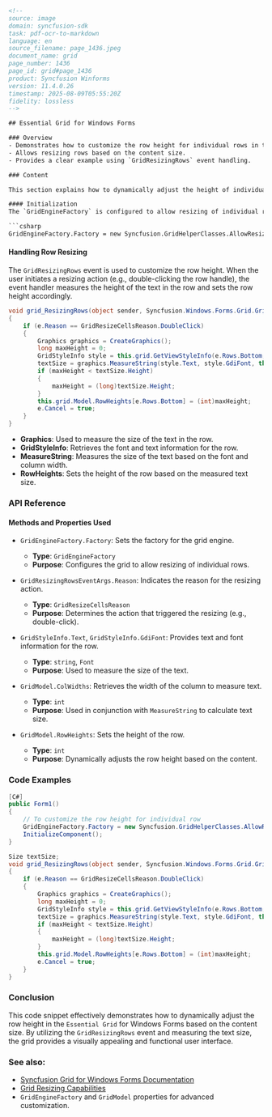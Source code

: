 ```html
<!-- 
source: image
domain: syncfusion-sdk
task: pdf-ocr-to-markdown
language: en
source_filename: page_1436.jpeg
document_name: grid
page_number: 1436
page_id: grid#page_1436
product: Syncfusion Winforms
version: 11.4.0.26
timestamp: 2025-08-09T05:55:20Z
fidelity: lossless
-->

## Essential Grid for Windows Forms

### Overview
- Demonstrates how to customize the row height for individual rows in the Essential Grid.
- Allows resizing rows based on the content size.
- Provides a clear example using `GridResizingRows` event handling.

### Content

This section explains how to dynamically adjust the height of individual rows in the `Essential Grid` for Windows Forms. The example below illustrates how to ensure the row height is sufficiently large to accommodate its content. The code snippet accomplishes this by measuring the height of the text in the row and setting the row height accordingly. Here’s the detailed breakdown:

#### Initialization
The `GridEngineFactory` is configured to allow resizing of individual rows. This is achieved using the `AllowResizingIndividualRows()` method:

```csharp
GridEngineFactory.Factory = new Syncfusion.GridHelperClasses.AllowResizingIndividualRows();
```

#### Handling Row Resizing
The `GridResizingRows` event is used to customize the row height. When the user initiates a resizing action (e.g., double-clicking the row handle), the event handler measures the height of the text in the row and sets the row height accordingly.

```csharp
void grid_ResizingRows(object sender, Syncfusion.Windows.Forms.Grid.GridResizingRowsEventArgs e)
{
    if (e.Reason == GridResizeCellsReason.DoubleClick)
    {
        Graphics graphics = CreateGraphics();
        long maxHeight = 0;
        GridStyleInfo style = this.grid.GetViewStyleInfo(e.Rows.Bottom, 1);
        textSize = graphics.MeasureString(style.Text, style.GdiFont, this.grid.Model.ColWidths[1]).ToSize();
        if (maxHeight < textSize.Height)
        {
            maxHeight = (long)textSize.Height;
        }
        this.grid.Model.RowHeights[e.Rows.Bottom] = (int)maxHeight;
        e.Cancel = true;
    }
}
```

- **Graphics**: Used to measure the size of the text in the row.
- **GridStyleInfo**: Retrieves the font and text information for the row.
- **MeasureString**: Measures the size of the text based on the font and column width.
- **RowHeights**: Sets the height of the row based on the measured text size.

### API Reference

#### Methods and Properties Used
- `GridEngineFactory.Factory`: Sets the factory for the grid engine.
  - **Type**: `GridEngineFactory`
  - **Purpose**: Configures the grid to allow resizing of individual rows.
  
- `GridResizingRowsEventArgs.Reason`: Indicates the reason for the resizing action.
  - **Type**: `GridResizeCellsReason`
  - **Purpose**: Determines the action that triggered the resizing (e.g., double-click).

- `GridStyleInfo.Text`, `GridStyleInfo.GdiFont`: Provides text and font information for the row.
  - **Type**: `string`, `Font`
  - **Purpose**: Used to measure the size of the text.

- `GridModel.ColWidths`: Retrieves the width of the column to measure text.
  - **Type**: `int`
  - **Purpose**: Used in conjunction with `MeasureString` to calculate text size.

- `GridModel.RowHeights`: Sets the height of the row.
  - **Type**: `int`
  - **Purpose**: Dynamically adjusts the row height based on the content.

### Code Examples

```csharp
[C#]
public Form1()
{
    // To customize the row height for individual row
    GridEngineFactory.Factory = new Syncfusion.GridHelperClasses.AllowResizingIndividualRows();
    InitializeComponent();
}

Size textSize;
void grid_ResizingRows(object sender, Syncfusion.Windows.Forms.Grid.GridResizingRowsEventArgs e)
{
    if (e.Reason == GridResizeCellsReason.DoubleClick)
    {
        Graphics graphics = CreateGraphics();
        long maxHeight = 0;
        GridStyleInfo style = this.grid.GetViewStyleInfo(e.Rows.Bottom, 1);
        textSize = graphics.MeasureString(style.Text, style.GdiFont, this.grid.Model.ColWidths[1]).ToSize();
        if (maxHeight < textSize.Height)
        {
            maxHeight = (long)textSize.Height;
        }
        this.grid.Model.RowHeights[e.Rows.Bottom] = (int)maxHeight;
        e.Cancel = true;
    }
}
```

### Conclusion
This code snippet effectively demonstrates how to dynamically adjust the row height in the `Essential Grid` for Windows Forms based on the content size. By utilizing the `GridResizingRows` event and measuring the text size, the grid provides a visually appealing and functional user interface.

### See also:
- [Syncfusion Grid for Windows Forms Documentation](https://www.syncfusion.com/documentation/windows-forms-grid/)
- [Grid Resizing Capabilities](https://www.syncfusion.com/documentation/windows-forms-grid/resizing-rows)
- `GridEngineFactory` and `GridModel` properties for advanced customization.

<!-- tags: Essential Grid, Windows Forms, Syncfusion, row resizing, grid customization, text size measurement keywords: row height, grid engine, dynamic resizing, font measurement, grid control -->
```